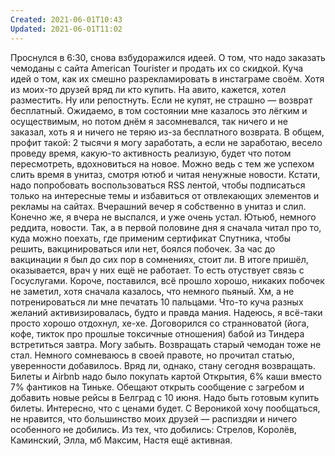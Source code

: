 ```yaml
---
Created: 2021-06-01T10:43
Updated: 2021-06-01T11:02
---
```

Проснулся в 6:30, снова взбудоражился идеей. О том, что надо заказать чемоданы с сайта American Tourister и продать их со скидкой. Куча идей о том, как их смешно разрекламировать в инстаграме своём. Хотя из моих-то друзей вряд ли кто купить. На авито, кажется, хотел разместить. Ну или репостнуть. Если не купят, не страшно — возврат бесплатный. Ожидаемо, в том состоянии мне казалось это лёгким и осуществимым, но потом днём я засомневался, так ничего и не заказал, хоть я и ничего не теряю из-за бесплатного возврата. В общем, профит такой: 2 тысячи я могу заработать, а если не заработаю, весело проведу время, какую-то активность реализую, будет что потом пересмотреть, вдохновиться на новое. Можно ведь с тем же успехом слить время в унитаз, смотря ютюб и читая ненужные новости.
Кстати, надо попробовать воспользоваться RSS лентой, чтобы подписаться только на интересные темы и избавиться от отвлекающих элементов и рекламы на сайтах.
Вчерашний вечер я собственно в унитаз и слил. Конечно же, я вчера не выспался, и уже очень устал. Ютьюб, немного реддита, новости.
Так, а в первой половине дня я сначала читал про то, куда можно поехать, где применим сертификат Спутника, чтобы решить, вакцинироваться или нет, боялся побочек. За час до вакцинации я был до сих пор в сомнениях, стоит ли. В итоге пришёл, оказывается, врач у них ещё не работает. То есть отуствует связь с Госуслугами. Короче, поставился, всё прошло хорошо, никаких побочек не заметил, хотя сначала казалось, что немного пьяный.
Хм, а не потренироваться ли мне печатать 10 пальцами. Что-то куча разных желаний активизировалась, будто и правда мания. Надеюсь, я всё-таки просто хорошо отдохнул, хе-хе.
Договорился со странноватой (йога, кофе, тикток про прошлые токсичные отношения) бабой из Тиндера встретиться завтра. Могу забыть.
Возвращать старый чемодан тоже не стал. Немного сомневаюсь в своей правоте, но прочитал статью, уверенности добавилось. Вряд ли, однако, стану сегодня возвращать.
Билеты и Airbnb надо было покупать картой Открытия, 6% каши вместо 7% фантиков на Тиньке.
Обещают открыть сообщение с загребом и добавить новые рейсы в Белград с 10 июня. Надо быть готовым купить билеты. Интересно, что с ценами будет.
С Вероникой хочу пообщаться, не нравится, что большинство моих друзей — распиздяи и ничего особенного не добились. Из тех, что добились: Стрелов, Королёв, Каминский, Элла, мб Максим, Настя ещё активная.